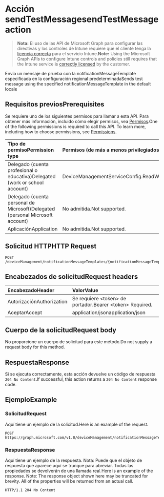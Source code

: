 # <a name="sendtestmessage-action"></a><span data-ttu-id="43d0d-101">Acción sendTestMessage</span><span class="sxs-lookup"><span data-stu-id="43d0d-101">sendTestMessage action</span></span>

> <span data-ttu-id="43d0d-102">**Nota:** El uso de las API de Microsoft Graph para configurar las directivas y los controles de Intune requiere que el cliente tenga la [licencia correcta](https://go.microsoft.com/fwlink/?linkid=839381) para el servicio Intune.</span><span class="sxs-lookup"><span data-stu-id="43d0d-102">**Note:** Using the Microsoft Graph APIs to configure Intune controls and policies still requires that the Intune service is [correctly licensed](https://go.microsoft.com/fwlink/?linkid=839381) by the customer.</span></span>

<span data-ttu-id="43d0d-103">Envía un mensaje de prueba con la notificationMessageTemplate especificada en la configuración regional predeterminada</span><span class="sxs-lookup"><span data-stu-id="43d0d-103">Sends test message using the specified notificationMessageTemplate in the default locale</span></span>
## <a name="prerequisites"></a><span data-ttu-id="43d0d-104">Requisitos previos</span><span class="sxs-lookup"><span data-stu-id="43d0d-104">Prerequisites</span></span>
<span data-ttu-id="43d0d-p101">Se requiere uno de los siguientes permisos para llamar a esta API. Para obtener más información, incluido cómo elegir permisos, vea [Permisos](../../../concepts/permissions_reference.md).</span><span class="sxs-lookup"><span data-stu-id="43d0d-p101">One of the following permissions is required to call this API. To learn more, including how to choose permissions, see [Permissions](../../../concepts/permissions_reference.md).</span></span>

|<span data-ttu-id="43d0d-107">Tipo de permiso</span><span class="sxs-lookup"><span data-stu-id="43d0d-107">Permission type</span></span>|<span data-ttu-id="43d0d-108">Permisos (de más a menos privilegiados)</span><span class="sxs-lookup"><span data-stu-id="43d0d-108">Permissions (from most to least privileged)</span></span>|
|:---|:---|
|<span data-ttu-id="43d0d-109">Delegado (cuenta profesional o educativa)</span><span class="sxs-lookup"><span data-stu-id="43d0d-109">Delegated (work or school account)</span></span>|<span data-ttu-id="43d0d-110">DeviceManagementServiceConfig.ReadWrite.All</span><span class="sxs-lookup"><span data-stu-id="43d0d-110">DeviceManagementServiceConfig.ReadWrite.All</span></span>|
|<span data-ttu-id="43d0d-111">Delegado (cuenta personal de Microsoft)</span><span class="sxs-lookup"><span data-stu-id="43d0d-111">Delegated (personal Microsoft account)</span></span>|<span data-ttu-id="43d0d-112">No admitida.</span><span class="sxs-lookup"><span data-stu-id="43d0d-112">Not supported.</span></span>|
|<span data-ttu-id="43d0d-113">Aplicación</span><span class="sxs-lookup"><span data-stu-id="43d0d-113">Application</span></span>|<span data-ttu-id="43d0d-114">No admitida.</span><span class="sxs-lookup"><span data-stu-id="43d0d-114">Not supported.</span></span>|

## <a name="http-request"></a><span data-ttu-id="43d0d-115">Solicitud HTTP</span><span class="sxs-lookup"><span data-stu-id="43d0d-115">HTTP Request</span></span>
<!-- {
  "blockType": "ignored"
}
-->
``` http
POST /deviceManagement/notificationMessageTemplates/{notificationMessageTemplateId}/sendTestMessage
```

## <a name="request-headers"></a><span data-ttu-id="43d0d-116">Encabezados de solicitud</span><span class="sxs-lookup"><span data-stu-id="43d0d-116">Request headers</span></span>
|<span data-ttu-id="43d0d-117">Encabezado</span><span class="sxs-lookup"><span data-stu-id="43d0d-117">Header</span></span>|<span data-ttu-id="43d0d-118">Valor</span><span class="sxs-lookup"><span data-stu-id="43d0d-118">Value</span></span>|
|:---|:---|
|<span data-ttu-id="43d0d-119">Autorización</span><span class="sxs-lookup"><span data-stu-id="43d0d-119">Authorization</span></span>|<span data-ttu-id="43d0d-120">Se requiere &lt;token&gt; de portador.</span><span class="sxs-lookup"><span data-stu-id="43d0d-120">Bearer &lt;token&gt; Required.</span></span>|
|<span data-ttu-id="43d0d-121">Aceptar</span><span class="sxs-lookup"><span data-stu-id="43d0d-121">Accept</span></span>|<span data-ttu-id="43d0d-122">application/json</span><span class="sxs-lookup"><span data-stu-id="43d0d-122">application/json</span></span>|

## <a name="request-body"></a><span data-ttu-id="43d0d-123">Cuerpo de la solicitud</span><span class="sxs-lookup"><span data-stu-id="43d0d-123">Request body</span></span>
<span data-ttu-id="43d0d-124">No proporcione un cuerpo de solicitud para este método.</span><span class="sxs-lookup"><span data-stu-id="43d0d-124">Do not supply a request body for this method.</span></span>

## <a name="response"></a><span data-ttu-id="43d0d-125">Respuesta</span><span class="sxs-lookup"><span data-stu-id="43d0d-125">Response</span></span>
<span data-ttu-id="43d0d-126">Si se ejecuta correctamente, esta acción devuelve un código de respuesta `204 No Content`.</span><span class="sxs-lookup"><span data-stu-id="43d0d-126">If successful, this action returns a `204 No Content` response code.</span></span>

## <a name="example"></a><span data-ttu-id="43d0d-127">Ejemplo</span><span class="sxs-lookup"><span data-stu-id="43d0d-127">Example</span></span>
### <a name="request"></a><span data-ttu-id="43d0d-128">Solicitud</span><span class="sxs-lookup"><span data-stu-id="43d0d-128">Request</span></span>
<span data-ttu-id="43d0d-129">Aquí tiene un ejemplo de la solicitud.</span><span class="sxs-lookup"><span data-stu-id="43d0d-129">Here is an example of the request.</span></span>
``` http
POST https://graph.microsoft.com/v1.0/deviceManagement/notificationMessageTemplates/{notificationMessageTemplateId}/sendTestMessage
```

### <a name="response"></a><span data-ttu-id="43d0d-130">Respuesta</span><span class="sxs-lookup"><span data-stu-id="43d0d-130">Response</span></span>
<span data-ttu-id="43d0d-p102">Aquí tiene un ejemplo de la respuesta. Nota: Puede que el objeto de respuesta que aparece aquí se trunque para abreviar. Todas las propiedades se devolverán de una llamada real.</span><span class="sxs-lookup"><span data-stu-id="43d0d-p102">Here is an example of the response. Note: The response object shown here may be truncated for brevity. All of the properties will be returned from an actual call.</span></span>
``` http
HTTP/1.1 204 No Content
```



